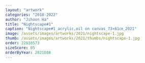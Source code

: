```yaml
---
layout: "artwork"
categories: "2018-2022"
author: "Jihoon Ha"
title: "Nightscape#1"
caption: "Nightscape#1_acrylic,oil on canvas_73×61㎝_2021"
image: /assets/images/artworks/2021/nightscape-1.jpg
thumb: /assets/images/artworks/2021/thumbs/nightscape-1.jpg
order: 22010573
sizeScore: 05
orderByYear: 2021088
---
```

